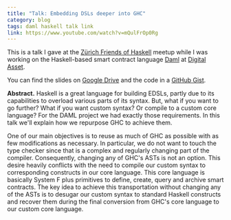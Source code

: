 ```yaml
---
title: "Talk: Embedding DSLs deeper into GHC"
category: blog
tags: daml haskell talk link
link: https://www.youtube.com/watch?v=mQulFrOp0Rg
---
```


This is a talk I gave at the [Zürich Friends of Haskell](https://zfoh.ch/)
meetup while I was working on the Haskell-based smart contract language
[Daml](https://daml.com/) at [Digital Asset](https://www.digitalasset.com/).

You can find the  slides on [Google Drive][slides] and the code in a
[GitHub Gist][code].

**Abstract.** Haskell is a great language for building EDSLs, partly due to its capabilities to overload various parts of its syntax. But, what if you want to go further? What if you want custom syntax? Or compile to a custom core language? For the DAML project we had exactly those requirements. In this talk we'll explain how we repurpose GHC to achieve them.

One of our main objectives is to reuse as much of GHC as possible with as few modifications as necessary. In particular, we do not want to touch the type checker since that is a complex and regularly changing part of the compiler. Consequently, changing any of GHC's ASTs is not an option. This desire heavily conflicts with the need to compile our custom syntax to corresponding constructs in our core language. This core language is basically System F plus primitives to define, create, query and archive smart contracts. The key idea to achieve this transportation without changing any of the ASTs is to desugar our custom syntax to standard Haskell constructs and recover them during the final conversion from GHC's core language to our custom core language.

[slides]: https://drive.google.com/file/d/1k0eSbz_Hs7325RdWb-PZlBVeJqyoqqB-/view
[code]: https://gist.github.com/hurryabit/24e787bfbe31c4e1cde9483a2debc93d
